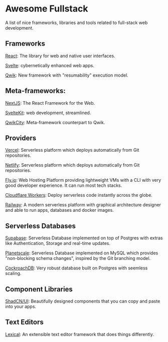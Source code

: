 
# Awesome Fullstack

A list of nice frameworks, libraries and tools related to full-stack web development.


## Frameworks

[React](https://react.dev): The library for web and native user interfaces.

[Svelte](https://svelte.dev): cybernetically enhanced web apps.

[Qwik](https://qwik.builder.io): New framework with "resumability" execution model.

## Meta-frameworks:

[NextJS](https://nextjs.org): The React Framework for the Web.

[SvelteKit](https://kit.svelte.dev): web development, streamlined.

[QwikCity](https://qwik.builder.io/docs/qwikcity/): Meta-framework counterpart to Qwik.

## Providers

[Vercel](https://vercel.com):  Serverless platform which deploys automatically from Git repositories.

[Netlify](https://netlify.com): Serverless platform which deploys automatically from Git repositories.

[Fly.io](https://fly.io): Web Hosting Platform providing lightweight VMs with a CLI with very good developer experience. It can run most tech stacks.

[Cloudflare Workers](https://workers.cloudflare.com): Deploy serverless code instantly across the globe.

[Railway](https://railway.app/): A modern serverless platform with graphical architecture designer and able to run apps, databases and docker images.

## Serverless Databases

[Supabase](https://supabase.com): Serverless Database implemented on top of Postgres with extras like Authentication, Storage and real-time updates.

[Planetscale](https://planetscale.com): Serverless Database implemented on MySQL which provides "non-blocking schema changes", inspired by the Git branching model.

[CockroachDB](https://cockroachlabs.com): Very robust database built on Postgres with seemless scaling.

## Component Libraries

[ShadCN/UI](https://ui.shadcn.com/): Beautifully designed components that you can copy and paste into your apps.

## Text Editors

[Lexical](https://lexical.dev/): An extensible text editor framework that does things differently.

